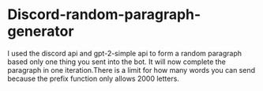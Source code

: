 # Discord-random-paragraph-generator
I used the discord api and gpt-2-simple api to form a random paragraph based only one thing you sent into the bot. It will now complete the paragraph in one iteration.There is a limit for how many words you can send because the prefix function only allows 2000 letters.


